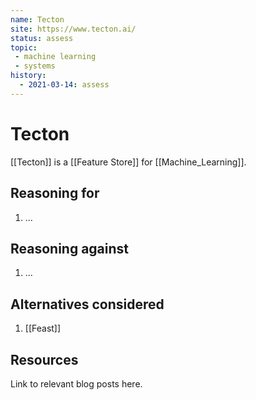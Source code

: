 ```yaml
---
name: Tecton
site: https://www.tecton.ai/
status: assess
topic: 
 - machine learning
 - systems
history:
  - 2021-03-14: assess
---
```


# Tecton
[[Tecton]] is a [[Feature Store]] for [[Machine_Learning]].


## Reasoning for
1. ...

## Reasoning against
1. ...

## Alternatives considered
1. [[Feast]]

## Resources
Link to relevant blog posts here.